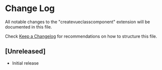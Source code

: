 # Change Log

All notable changes to the "createvueclasscomponent" extension will be documented in this file.

Check [Keep a Changelog](http://keepachangelog.com/) for recommendations on how to structure this file.

## [Unreleased]

-   Initial release
